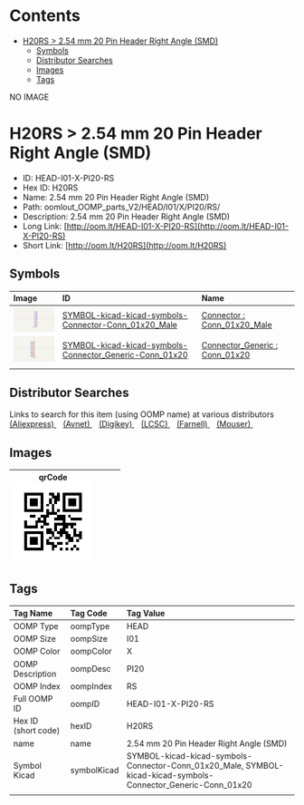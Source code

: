 



Contents
========

* [H20RS > 2.54 mm 20 Pin Header Right Angle (SMD)](#h20rs--254-mm-20-pin-header-right-angle-smd)
	* [Symbols](#symbols)
	* [Distributor Searches](#distributor-searches)
	* [Images](#images)
	* [Tags](#tags)
  
NO IMAGE  
# H20RS > 2.54 mm 20 Pin Header Right Angle (SMD)

- ID: HEAD-I01-X-PI20-RS
- Hex ID: H20RS
- Name: 2.54 mm 20 Pin Header Right Angle (SMD)
- Path: oomlout_OOMP_parts_V2/HEAD/I01/X/PI20/RS/
- Description: 2.54 mm 20 Pin Header Right Angle (SMD)
- Long Link: [http://oom.lt/HEAD-I01-X-PI20-RS](http://oom.lt/HEAD-I01-X-PI20-RS)
- Short Link: [http://oom.lt/H20RS](http://oom.lt/H20RS)

## Symbols
  

|Image|ID|Name|
| :--- | :--- | :--- |
|[![](https://raw.githubusercontent.com/oomlout/oomlout_OOMP_eda_V2/main/SYMBOL/kicad/kicad-symbols/Connector/Conn_01x20_Male/image_140.png)](https://github.com/oomlout/oomlout_OOMP_eda_V2/tree/main/SYMBOL/kicad/kicad-symbols/Connector/Conn_01x20_Male/)|[SYMBOL-kicad-kicad-symbols-Connector-Conn_01x20_Male](https://github.com/oomlout/oomlout_OOMP_eda_V2/tree/main/SYMBOL/kicad/kicad-symbols/Connector/Conn_01x20_Male/)|[Connector : Conn_01x20_Male](https://github.com/oomlout/oomlout_OOMP_eda_V2/tree/main/SYMBOL/kicad/kicad-symbols/Connector/Conn_01x20_Male/)|
|[![](https://raw.githubusercontent.com/oomlout/oomlout_OOMP_eda_V2/main/SYMBOL/kicad/kicad-symbols/Connector_Generic/Conn_01x20/image_140.png)](https://github.com/oomlout/oomlout_OOMP_eda_V2/tree/main/SYMBOL/kicad/kicad-symbols/Connector_Generic/Conn_01x20/)|[SYMBOL-kicad-kicad-symbols-Connector_Generic-Conn_01x20](https://github.com/oomlout/oomlout_OOMP_eda_V2/tree/main/SYMBOL/kicad/kicad-symbols/Connector_Generic/Conn_01x20/)|[Connector_Generic : Conn_01x20](https://github.com/oomlout/oomlout_OOMP_eda_V2/tree/main/SYMBOL/kicad/kicad-symbols/Connector_Generic/Conn_01x20/)|
||||

## Distributor Searches
  
Links to search for this item (using OOMP name) at various distributors  
[(Aliexpress) ](https://www.aliexpress.com/wholesale?SearchText=2.54+mm+20+Pin+Header+Right+Angle+SMD)&nbsp;&nbsp;&nbsp;[(Avnet) ](https://www.avnet.com/shop/us/search/2.54+mm+20+Pin+Header+Right+Angle+SMD)&nbsp;&nbsp;&nbsp;[(Digikey) ](https://www.digikey.co.uk/en/products/result?s=2.54+mm+20+Pin+Header+Right+Angle+SMD)&nbsp;&nbsp;&nbsp;[(LCSC) ](https://www.lcsc.com/search?q=2.54+mm+20+Pin+Header+Right+Angle+SMD)&nbsp;&nbsp;&nbsp;[(Farnell) ](https://uk.farnell.com/search?st=2.54+mm+20+Pin+Header+Right+Angle+SMD)&nbsp;&nbsp;&nbsp;[(Mouser) ](https://www.mouser.com/c/?q=2.54+mm+20+Pin+Header+Right+Angle+SMD)&nbsp;&nbsp;&nbsp;
## Images
  

|qrCode<br>[![](https://raw.githubusercontent.com/oomlout/oomlout_OOMP_parts_V2/main/HEAD/I01/X/PI20/RS/qrCode_140.png)](https://github.com/oomlout/oomlout_OOMP_parts_V2/tree/main/HEAD/I01/X/PI20/RS/qrCode.png)||||
| :---: | :---: | :---: | :---: |

## Tags
  

|Tag Name|Tag Code|Tag Value|
| :--- | :--- | :--- |
|OOMP Type|oompType|HEAD|
|OOMP Size|oompSize|I01|
|OOMP Color|oompColor|X|
|OOMP Description|oompDesc|PI20|
|OOMP Index|oompIndex|RS|
|Full OOMP ID|oompID|HEAD-I01-X-PI20-RS|
|Hex ID (short code)|hexID|H20RS|
|name|name|2.54 mm 20 Pin Header Right Angle (SMD)|
|Symbol Kicad|symbolKicad|SYMBOL-kicad-kicad-symbols-Connector-Conn_01x20_Male, SYMBOL-kicad-kicad-symbols-Connector_Generic-Conn_01x20|
||||
